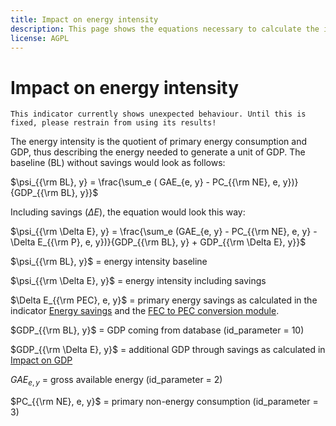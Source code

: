 ```yaml
---
title: Impact on energy intensity
description: This page shows the equations necessary to calculate the impact of energy savings on energy intensity.
license: AGPL
---
```


<!--
© 2023 Fraunhofer-Gesellschaft e.V., München

SPDX-License-Identifier: AGPL-3.0-or-later
-->

Impact on energy intensity
=

`This indicator currently shows unexpected behaviour. Until this is fixed, please restrain from using its results!`

The energy intensity is the quotient of primary energy consumption and GDP, thus describing the energy needed to generate a unit of GDP. The baseline (BL) without savings would look as follows:

$\psi_{{\rm BL}, y} = \frac{\sum_e ( GAE_{e, y} - PC_{{\rm NE}, e, y})}{GDP_{{\rm BL}, y}}$

Including savings ($\Delta E$), the equation would look this way:

$\psi_{{\rm \Delta E}, y} = \frac{\sum_e (GAE_{e, y} - PC_{{\rm NE}, e, y} - \Delta E_{{\rm P}, e, y})}{GDP_{{\rm BL}, y} + GDP_{{\rm \Delta E}, y}}$

$\psi_{{\rm BL}, y}$ = energy intensity baseline

$\psi_{{\rm \Delta E}, y}$ = energy intensity including savings

$\Delta E_{{\rm PEC}, e, y}$ = primary energy savings as calculated in the indicator [Energy savings](../ecologic_indicators/energy_cost.md) 
and the [FEC to PEC conversion module](../energy_mix/FEC_to_PEC.md).

$GDP_{{\rm BL}, y}$ = GDP coming from database (id_parameter = 10)

$GDP_{{\rm \Delta E}, y}$ = additional GDP through savings as calculated in [Impact on GDP](./GDP.md)

$GAE_{e, y}$ = gross available energy (id_parameter = 2)

$PC_{{\rm NE}, e, y}$ = primary non-energy consumption (id_parameter = 3)